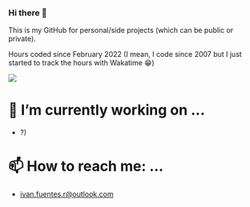 ### Hi there 👋 

This is my GitHub for personal/side projects (which can be public or private). 


Hours coded since February 2022 (I mean, I code since 2007 but I just started to track the hours with Wakatime 😁)


<img src="https://www.hackthebox.com/badge/image/260955">

# 🔭 I’m currently working on ...
- ?)

# 📫 How to reach me: ...
- ivan.fuentes.r@outlook.com
